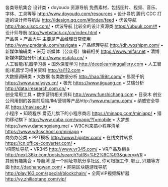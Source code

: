 各类导航集合
设计类
•	doyoudo 资源导航 免费素材，包括图片、视频、音乐、字体、工具等等 http://www.doyoudo.com/resources
•	设计导航 腾讯 CDC 打造的设计师导航站 http://idesign.qq.com/#!index/feed
•	优设导航 http://hao.uisdc.com/
•	优波导航 比较全的设计资源类 https://ubuuk.com/#
•	设计师导航 http://webstack.cc/cn/index.html
•	
产品类
•	产品大牛 主要是产品经理日常使用 http://www.pmdaniu.com/navigate
•	产品经理导航 http://dh.woshipm.com/
•	
新媒体编辑类
•	米范 新媒体（公众号）编辑相关 https://www.mifar.net
•	清博新媒体数据分析 http://www.gsdata.cn/
•	
人工智能/机器学习类
•	国外深度学习 http://deeplearninggallery.com
•	人工智能/机器学习相关资料 http://ai112.com
•	
大数据调研类
•	大数据 各类数据分析 http://hao.199it.com/
•	易观千帆 https://www.analysys.cn/
•	极光 https://www.jiguang.cn
•	艾瑞分析 http://data.iresearch.com.cn/
•	
创业常用工具
•	数字营销相关资料 http://www.funshichang.com
•	目录木 创业公司用到的各类前后端/IM/营销等产品http://www.mulumu.com/
•	纳威安全导航 https://navisec.it/
•	
小程序
•	知晓程序 爱范儿旗下的小程序商店 https://minapp.com/miniapp/
•	猎豹移动旗下 http://www.duba.com/wxapp/?f=mobile
•	大梦想 https://www.damengxiang.me/
•	W3C也来搞小程序清单 https://www.w3cschool.cn/miniapp
•	
商务办公类
•	PPT模板 http://www.hippter.com/
•	在线文件转换 https://cn.office-converter.com/
•	
VR网址导航
•	VR345 http://www.vr345.com/
•	VR产品及相关 http://next.36kr.com/posts/search?utf8=%E2%9C%93&query=VR
•	
其他有趣集合
•	导航湾 是一个网址导航分享社区, 你可根据工作, 职业, 兴趣等方面 http://daohangwan.com/
•	网易区块链游戏导航 http://play.163.com/special/blockchain/
•	全网VIP视频解析器 http://yy.zhiliaotang.com/vip/
